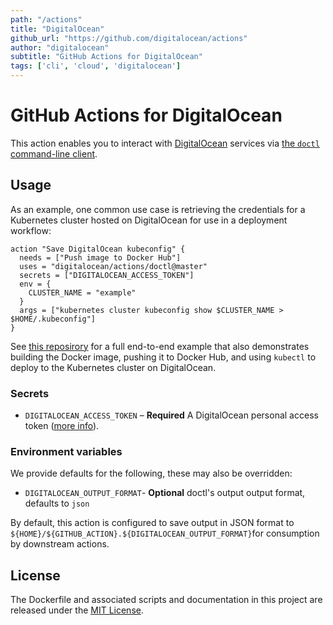 ```yaml
---
path: "/actions"
title: "DigitalOcean"
github_url: "https://github.com/digitalocean/actions"
author: "digitalocean"
subtitle: "GitHub Actions for DigitalOcean"
tags: ['cli', 'cloud', 'digitalocean']
---
```

# GitHub Actions for DigitalOcean

This action enables you to interact with [DigitalOcean](https://www.digitalocean.com/) services via [the `doctl` command-line client](https://github.com/digitalocean/doctl).

## Usage

As an example, one common use case is retrieving the credentials for a Kubernetes cluster hosted on DigitalOcean for use in a deployment workflow:


```hcl
action "Save DigitalOcean kubeconfig" {
  needs = ["Push image to Docker Hub"]
  uses = "digitalocean/actions/doctl@master"
  secrets = ["DIGITALOCEAN_ACCESS_TOKEN"]
  env = {
    CLUSTER_NAME = "example"
  }
  args = ["kubernetes cluster kubeconfig show $CLUSTER_NAME > $HOME/.kubeconfig"]
}
```

See [this reposirory](https://github.com/andrewsomething/example-doctl-action) for a full end-to-end example that also demonstrates building the Docker image, pushing it to Docker Hub, and using `kubectl` to deploy to the Kubernetes cluster on DigitalOcean.

### Secrets

- `DIGITALOCEAN_ACCESS_TOKEN` – **Required** A DigitalOcean personal access token ([more info](https://www.digitalocean.com/docs/api/create-personal-access-token/)).

### Environment variables

We provide defaults for the following, these may also be overridden:

- `DIGITALOCEAN_OUTPUT_FORMAT`- **Optional** doctl's output output format, defaults to `json`

By default, this action is configured to save output in JSON format to `${HOME}/${GITHUB_ACTION}.${DIGITALOCEAN_OUTPUT_FORMAT}`for consumption by downstream actions.

## License

The Dockerfile and associated scripts and documentation in this project are released under the [MIT License](LICENSE).
